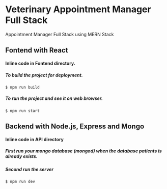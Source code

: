 # Veterinary Appointment Manager Full Stack
Appointment Manager Full Stack using MERN Stack


## Fontend with React

#### Inline code in Fontend directory.

##### To build the project for deployment.

`$ npm run build`

##### To run the project and see it on web browser.

`$ npm run start`


## Backend with Node.js, Express and Mongo

#### Inline code in API directory

##### First run your mongo database (mongod) when the database patients is already exists.
##### Second run the server 

`$ npm run dev`
